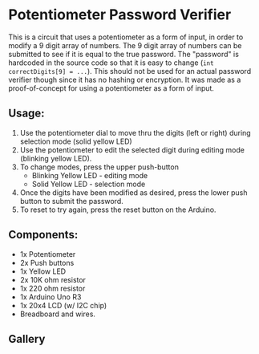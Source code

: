 # Potentiometer Password Verifier

This is a circuit that uses a potentiometer as a form of input, in order to modify a 9 digit array of numbers.
The 9 digit array of numbers can be submitted to see if it is equal to the true password. The "password" is hardcoded in the source code so that it is easy to change (`int correctDigits[9] = ...`). 
This should not be used for an actual password verifier though since it has no hashing or encryption. It was made as a proof-of-concept for using a potentiometer as a form of input.

## Usage: 
1. Use the potentiometer dial to move thru the digits (left or right) during selection mode (solid yellow LED)
2. Use the potentiometer to edit the selected digit during editing mode (blinking yellow LED).
3. To change modes, press the upper push-button
   * Blinking Yellow LED - editing mode
   * Solid Yellow LED - selection mode
4. Once the digits have been modified as desired, press the lower push button to submit the password.
5. To reset to try again, press the reset button on the Arduino.

## Components:
* 1x Potentiometer
* 2x Push buttons
* 1x Yellow LED
* 2x 10K ohm resistor
* 1x 220 ohm resistor
* 1x Arduino Uno R3
* 1x 20x4 LCD (w/ I2C chip)
* Breadboard and wires.

## Gallery 
